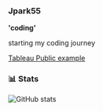 <!--
here is what i was watching
https://www.youtube.com/watch?v=9A8sQZDRn5o 
-->

### Jpark55

**'coding'**

starting my coding journey


[Tableau Public example](https://public.tableau.com/app/profile/jung.min.park/viz/superstoresalesanalysisDashboard/Dashboard1)

### 📊 Stats

![GitHub stats](https://github-readme-stats.vercel.app/api?username=jpark55&show_icons=true&theme=gruvbox)

<!-- ![GitHub Streak](https://streak-stats.demolab.com?user=ForrestKnight&theme=gruvbox&border_radius=4.5) -->


<!--
**Jpark55/Jpark55** is a ✨ _special_ ✨ repository because its `README.md` (this file) appears on your GitHub profile.

Here are some ideas to get you started:

- 🔭 I’m currently working on ...
- 🌱 I’m currently learning ...
- 👯 I’m looking to collaborate on ...
- 🤔 I’m looking for help with ...
- 💬 Ask me about ...
- 📫 How to reach me: ...
- 😄 Pronouns: ...
- ⚡ Fun fact: ...
-->
